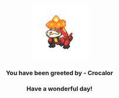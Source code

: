 <p align="center">
    <img src="https://raw.githubusercontent.com/PokeAPI/sprites/master/sprites/pokemon/910.png" width="150" height="150">
</p>
<h3 align="center">You have been greeted by - <b>Crocalor</b></h3>
<h3 align="center">Have a wonderful day!</h3>
